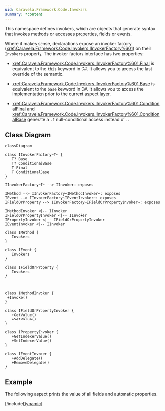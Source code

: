 ```yaml
---
uid: Caravela.Framework.Code.Invokers
summary: *content
---
```

This namespace defines invokers, which are objects that generate syntax that invokes methods or accesses properties, fields or events.

Where it makes sense, declarations expose an invoker factory (<xref:Caravela.Framework.Code.Invokers.IInvokerFactory%601>) on their `Invokers` property. 
The invoker factory interface has two properties:

-  <xref:Caravela.Framework.Code.Invokers.IInvokerFactory%601.Final> is equivalent to the `this` keyword in C#. It allows you to access the last override
   of the semantic.

-  <xref:Caravela.Framework.Code.Invokers.IInvokerFactory%601.Base> is equivalent to the `base` keyword in C#. It allows you to access the implementation
   prior to the current aspect layer.

-  <xref:Caravela.Framework.Code.Invokers.IInvokerFactory%601.ConditionalFinal> and <xref:Caravela.Framework.Code.Invokers.IInvokerFactory%601.ConditionalBase> generate a `.?` null-conditional access instead of `.`.


## Class Diagram

```mermaid
classDiagram

class IInvokerFactory~T~ {
   T? Base
   T? ConditionalBase
   T Final
   T ConditionalBase
}

IInvokerFactory~T~ --> IInvoker: exposes

IMethod --> IInvokerFactory~IMethodInvoker~: exposes
IEvent --> IInvokerFactory~IEventInvoker~: exposes
IFieldOrProperty --> IInvokerFactory~IFieldOrPropertyInvoker~: exposes

IMethodInvoker <|-- IInvoker
IFieldOrPropertyInvoker <|-- IInvoker
IPropertyInvoker <|-- IFieldOrPropertyInvoker
IEventInvoker <|-- IInvoker

class IMethod {
   Invokers
}

class IEvent {
   Invokers
}

class IFieldOrProperty {
   Invokers
}



class IMethodInvoker {
 +Invoke()
}

class IFieldOrPropertyInvoker {
   +GetValue()
   +SetValue()
}

class IPropertyInvoker {
   +GetIndexerValue()
   +SetIndexerValue()
}

class IEventInvoker {
   +AddDelegate()
   +RemoveDelegate()
}

```

## Example

The following aspect prints the value of all fields and automatic properties.

[!include[Dynamic](../../code/Caravela.Documentation.SampleCode.AspectFramework/PrintFieldValues.cs)]